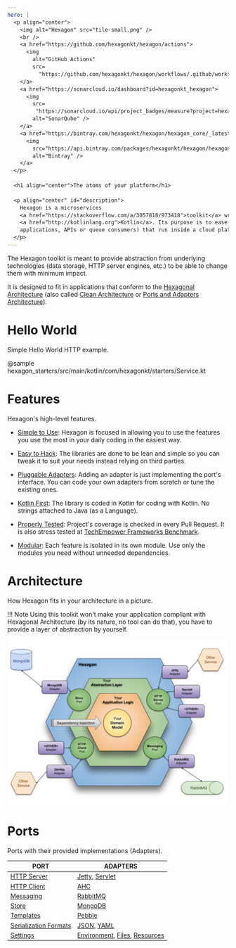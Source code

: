 ```yaml
---
hero: |
  <p align="center">
    <img alt="Hexagon" src="tile-small.png" />
    <br />
    <a href="https://github.com/hexagonkt/hexagon/actions">
      <img
        alt="GitHub Actions"
        src=
          "https://github.com/hexagonkt/hexagon/workflows/.github/workflows/main.yml/badge.svg?branch=master&event=push" />
    </a>
    <a href="https://sonarcloud.io/dashboard?id=hexagonkt_hexagon">
      <img
        src=
         "https://sonarcloud.io/api/project_badges/measure?project=hexagonkt_hexagon&metric=alert_status"
        alt="SonarQube" />
    </a>
    <a href="https://bintray.com/hexagonkt/hexagon/hexagon_core/_latestVersion">
      <img
        src="https://api.bintray.com/packages/hexagonkt/hexagon/hexagon_core/images/download.svg"
        alt="Bintray" />
    </a>
  </p>

  <h1 align="center">The atoms of your platform</h1>

  <p align="center" id="description">
    Hexagon is a microservices
    <a href="https://stackoverflow.com/a/3057818/973418">toolkit</a> written in
    <a href="http://kotlinlang.org">Kotlin</a>. Its purpose is to ease the building of services (Web
    applications, APIs or queue consumers) that run inside a cloud platform.
  </p>
---
```


The Hexagon toolkit is meant to provide abstraction from underlying technologies (data storage, HTTP
server engines, etc.) to be able to change them with minimum impact.

It is designed to fit in applications that conform to the [Hexagonal Architecture] (also called
[Clean Architecture] or [Ports and Adapters Architecture]).

[Hexagonal Architecture]: http://fideloper.com/hexagonal-architecture
[Clean Architecture]: https://8thlight.com/blog/uncle-bob/2012/08/13/the-clean-architecture.html
[Ports and Adapters Architecture]: https://herbertograca.com/2017/09/14/ports-adapters-architecture

# Hello World

Simple Hello World HTTP example.

@sample hexagon_starters/src/main/kotlin/com/hexagonkt/starters/Service.kt

# Features

Hexagon's high-level features.

* [Simple to Use](/quick_start): Hexagon is focused in allowing you to use the features you use the
  most in your daily coding in the easiest way.

* [Easy to Hack](https://github.com/hexagonkt/hexagon/blob/master/contributing.md): The libraries
  are done to be lean and simple so you can tweak it to suit your needs instead relying on third
  parties.

* [Pluggable Adapters](/developer_guide): Adding an adapter is just implementing the port's
  interface. You can code your own adapters from scratch or tune the existing ones.

* [Kotlin First](http://kotlinlang.org): The library is coded in Kotlin for coding with Kotlin. No
  strings attached to Java (as a Language).

* [Properly Tested](https://github.com/hexagonkt/hexagon#status): Project's coverage is checked in
  every Pull Request. It is also stress tested at [TechEmpower Frameworks Benchmark][benchmark].

* [Modular](/developer_guide): Each feature is isolated in its own module. Use only the modules you
  need without unneeded dependencies.

[benchmark]: https://www.techempower.com/benchmarks

# Architecture

How Hexagon fits in your architecture in a picture.

!!! Note
    Using this toolkit won't make your application compliant with Hexagonal Architecture (by its
    nature, no tool can do that), you have to provide a layer of abstraction by yourself.

![architecture](/img/architecture.svg)

# Ports

Ports with their provided implementations (Adapters).

| PORT                    | ADAPTERS
|-------------------------|---------
| [HTTP Server]           | [Jetty], [Servlet]
| [HTTP Client]           | [AHC]
| [Messaging]             | [RabbitMQ]
| [Store]                 | [MongoDB]
| [Templates]             | [Pebble]
| [Serialization Formats] | [JSON], [YAML]
| [Settings]              | [Environment], [Files], [Resources]

[HTTP Server]: /port_http_server
[Jetty]: /http_server_jetty
[Servlet]: /http_server_servlet
[HTTP Client]: /port_http_client
[AHC]: /http_client_ahc
[Messaging]: /port_messaging
[RabbitMQ]: /messaging_rabbitmq
[Store]: /port_store
[MongoDB]: /store_mongodb
[Templates]: /port_templates
[Pebble]: /templates_pebble
[Serialization Formats]: /hexagon_core/#serialization
[JSON]: /hexagon_core/com.hexagonkt.serialization/-json
[YAML]: /hexagon_core/com.hexagonkt.serialization/-yaml
[Settings]: /hexagon_core/#settings
[Environment]: /hexagon_core/com.hexagonkt.settings/-environment-variables-source
[Files]: /hexagon_core/com.hexagonkt.settings/-file-source
[Resources]: /hexagon_core/com.hexagonkt.settings/-resource-source
